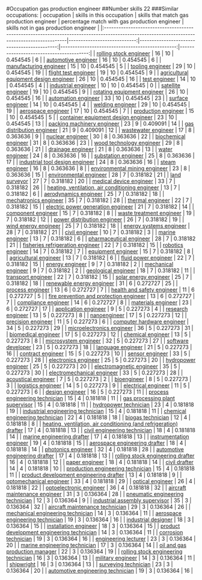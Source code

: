 #Occupation gas production engineer
##Number skills 22
###Similar occupations:
| occupation                                                                                                                                  |   skills in this occupation |   skills that match gas production engineer |   percentage match with gas production engineer |   skills not in gas production engineer |
|:--------------------------------------------------------------------------------------------------------------------------------------------|----------------------------:|--------------------------------------------:|------------------------------------------------:|----------------------------------------:|
| [rolling stock engineer](rolling_stock_engineer.md)                                                                                         |                          16 |                                          10 |                                        0.454545 |                                       6 |
| [automotive engineer](automotive_engineer.md)                                                                                               |                          16 |                                          10 |                                        0.454545 |                                       6 |
| [manufacturing engineer](manufacturing_engineer.md)                                                                                         |                          15 |                                          10 |                                        0.454545 |                                       5 |
| [tooling engineer](tooling_engineer.md)                                                                                                     |                          29 |                                          10 |                                        0.454545 |                                      19 |
| [flight test engineer](flight_test_engineer.md)                                                                                             |                          19 |                                          10 |                                        0.454545 |                                       9 |
| [agricultural equipment design engineer](agricultural_equipment_design_engineer.md)                                                         |                          26 |                                          10 |                                        0.454545 |                                      16 |
| [test engineer](test_engineer.md)                                                                                                           |                          14 |                                          10 |                                        0.454545 |                                       4 |
| [industrial engineer](industrial_engineer.md)                                                                                               |                          10 |                                          10 |                                        0.454545 |                                       0 |
| [satellite engineer](satellite_engineer.md)                                                                                                 |                          19 |                                          10 |                                        0.454545 |                                       9 |
| [rotating equipment engineer](rotating_equipment_engineer.md)                                                                               |                          26 |                                          10 |                                        0.454545 |                                      16 |
| [automation engineer](automation_engineer.md)                                                                                               |                          33 |                                          10 |                                        0.454545 |                                      23 |
| [surface engineer](surface_engineer.md)                                                                                                     |                          14 |                                          10 |                                        0.454545 |                                       4 |
| [welding engineer](welding_engineer.md)                                                                                                     |                          29 |                                          10 |                                        0.454545 |                                      19 |
| [aerospace engineer](aerospace_engineer.md)                                                                                                 |                          17 |                                          10 |                                        0.454545 |                                       7 |
| [production engineer](production_engineer.md)                                                                                               |                          15 |                                          10 |                                        0.454545 |                                       5 |
| [container equipment design engineer](container_equipment_design_engineer.md)                                                               |                          23 |                                          10 |                                        0.454545 |                                      13 |
| [packing machinery engineer](packing_machinery_engineer.md)                                                                                 |                          23 |                                           9 |                                        0.409091 |                                      14 |
| [gas distribution engineer](gas_distribution_engineer.md)                                                                                   |                          21 |                                           9 |                                        0.409091 |                                      12 |
| [wastewater engineer](wastewater_engineer.md)                                                                                               |                          17 |                                           8 |                                        0.363636 |                                       9 |
| [nuclear engineer](nuclear_engineer.md)                                                                                                     |                          30 |                                           8 |                                        0.363636 |                                      22 |
| [biochemical engineer](biochemical_engineer.md)                                                                                             |                          31 |                                           8 |                                        0.363636 |                                      23 |
| [wood technology engineer](wood_technology_engineer.md)                                                                                     |                          29 |                                           8 |                                        0.363636 |                                      21 |
| [drainage engineer](drainage_engineer.md)                                                                                                   |                          21 |                                           8 |                                        0.363636 |                                      13 |
| [water engineer](water_engineer.md)                                                                                                         |                          24 |                                           8 |                                        0.363636 |                                      16 |
| [substation engineer](substation_engineer.md)                                                                                               |                          25 |                                           8 |                                        0.363636 |                                      17 |
| [industrial tool design engineer](industrial_tool_design_engineer.md)                                                                       |                          24 |                                           8 |                                        0.363636 |                                      16 |
| [steam engineer](steam_engineer.md)                                                                                                         |                          16 |                                           8 |                                        0.363636 |                                       8 |
| [environmental mining engineer](environmental_mining_engineer.md)                                                                           |                          23 |                                           8 |                                        0.363636 |                                      15 |
| [environmental engineer](environmental_engineer.md)                                                                                         |                          28 |                                           7 |                                        0.318182 |                                      21 |
| [land surveyor](land_surveyor.md)                                                                                                           |                          27 |                                           7 |                                        0.318182 |                                      20 |
| [medical device engineer](medical_device_engineer.md)                                                                                       |                          33 |                                           7 |                                        0.318182 |                                      26 |
| [heating, ventilation, air conditioning engineer](heating,_ventilation,_air_conditioning_engineer.md)                                       |                          13 |                                           7 |                                        0.318182 |                                       6 |
| [aerodynamics engineer](aerodynamics_engineer.md)                                                                                           |                          25 |                                           7 |                                        0.318182 |                                      18 |
| [mechatronics engineer](mechatronics_engineer.md)                                                                                           |                          35 |                                           7 |                                        0.318182 |                                      28 |
| [thermal engineer](thermal_engineer.md)                                                                                                     |                          22 |                                           7 |                                        0.318182 |                                      15 |
| [electric power generation engineer](electric_power_generation_engineer.md)                                                                 |                          21 |                                           7 |                                        0.318182 |                                      14 |
| [component engineer](component_engineer.md)                                                                                                 |                          15 |                                           7 |                                        0.318182 |                                       8 |
| [waste treatment engineer](waste_treatment_engineer.md)                                                                                     |                          19 |                                           7 |                                        0.318182 |                                      12 |
| [power distribution engineer](power_distribution_engineer.md)                                                                               |                          26 |                                           7 |                                        0.318182 |                                      19 |
| [wind energy engineer](wind_energy_engineer.md)                                                                                             |                          25 |                                           7 |                                        0.318182 |                                      18 |
| [energy systems engineer](energy_systems_engineer.md)                                                                                       |                          28 |                                           7 |                                        0.318182 |                                      21 |
| [civil engineer](civil_engineer.md)                                                                                                         |                          10 |                                           7 |                                        0.318182 |                                       3 |
| [marine engineer](marine_engineer.md)                                                                                                       |                          13 |                                           7 |                                        0.318182 |                                       6 |
| [pharmaceutical engineer](pharmaceutical_engineer.md)                                                                                       |                          28 |                                           7 |                                        0.318182 |                                      21 |
| [fisheries refrigeration engineer](fisheries_refrigeration_engineer.md)                                                                     |                          22 |                                           7 |                                        0.318182 |                                      15 |
| [robotics engineer](robotics_engineer.md)                                                                                                   |                          14 |                                           7 |                                        0.318182 |                                       7 |
| [equipment engineer](equipment_engineer.md)                                                                                                 |                          15 |                                           7 |                                        0.318182 |                                       8 |
| [agricultural engineer](agricultural_engineer.md)                                                                                           |                          13 |                                           7 |                                        0.318182 |                                       6 |
| [fluid power engineer](fluid_power_engineer.md)                                                                                             |                          22 |                                           7 |                                        0.318182 |                                      15 |
| [energy engineer](energy_engineer.md)                                                                                                       |                           9 |                                           7 |                                        0.318182 |                                       2 |
| [mechanical engineer](mechanical_engineer.md)                                                                                               |                           9 |                                           7 |                                        0.318182 |                                       2 |
| [geological engineer](geological_engineer.md)                                                                                               |                          18 |                                           7 |                                        0.318182 |                                      11 |
| [transport engineer](transport_engineer.md)                                                                                                 |                          22 |                                           7 |                                        0.318182 |                                      15 |
| [solar energy engineer](solar_energy_engineer.md)                                                                                           |                          25 |                                           7 |                                        0.318182 |                                      18 |
| [renewable energy engineer](renewable_energy_engineer.md)                                                                                   |                          31 |                                           6 |                                        0.272727 |                                      25 |
| [process engineer](process_engineer.md)                                                                                                     |                          13 |                                           6 |                                        0.272727 |                                       7 |
| [health and safety engineer](health_and_safety_engineer.md)                                                                                 |                          11 |                                           6 |                                        0.272727 |                                       5 |
| [fire prevention and protection engineer](fire_prevention_and_protection_engineer.md)                                                       |                          13 |                                           6 |                                        0.272727 |                                       7 |
| [compliance engineer](compliance_engineer.md)                                                                                               |                          14 |                                           6 |                                        0.272727 |                                       8 |
| [materials engineer](materials_engineer.md)                                                                                                 |                          23 |                                           6 |                                        0.272727 |                                      17 |
| [application engineer](application_engineer.md)                                                                                             |                           9 |                                           5 |                                        0.227273 |                                       4 |
| [research engineer](research_engineer.md)                                                                                                   |                          13 |                                           5 |                                        0.227273 |                                       8 |
| [nanoengineer](nanoengineer.md)                                                                                                             |                          17 |                                           5 |                                        0.227273 |                                      12 |
| [precision engineer](precision_engineer.md)                                                                                                 |                          11 |                                           5 |                                        0.227273 |                                       6 |
| [computer hardware engineer](computer_hardware_engineer.md)                                                                                 |                          34 |                                           5 |                                        0.227273 |                                      29 |
| [microelectronics engineer](microelectronics_engineer.md)                                                                                   |                          36 |                                           5 |                                        0.227273 |                                      31 |
| [biomedical engineer](biomedical_engineer.md)                                                                                               |                          17 |                                           5 |                                        0.227273 |                                      12 |
| [chemical engineer](chemical_engineer.md)                                                                                                   |                          13 |                                           5 |                                        0.227273 |                                       8 |
| [microsystem engineer](microsystem_engineer.md)                                                                                             |                          32 |                                           5 |                                        0.227273 |                                      27 |
| [software developer](software_developer.md)                                                                                                 |                          23 |                                           5 |                                        0.227273 |                                      18 |
| [language engineer](language_engineer.md)                                                                                                   |                          21 |                                           5 |                                        0.227273 |                                      16 |
| [contract engineer](contract_engineer.md)                                                                                                   |                          15 |                                           5 |                                        0.227273 |                                      10 |
| [sensor engineer](sensor_engineer.md)                                                                                                       |                          33 |                                           5 |                                        0.227273 |                                      28 |
| [electronics engineer](electronics_engineer.md)                                                                                             |                          25 |                                           5 |                                        0.227273 |                                      20 |
| [hydropower engineer](hydropower_engineer.md)                                                                                               |                          25 |                                           5 |                                        0.227273 |                                      20 |
| [electromagnetic engineer](electromagnetic_engineer.md)                                                                                     |                          35 |                                           5 |                                        0.227273 |                                      30 |
| [electromechanical engineer](electromechanical_engineer.md)                                                                                 |                          33 |                                           5 |                                        0.227273 |                                      28 |
| [acoustical engineer](acoustical_engineer.md)                                                                                               |                           7 |                                           5 |                                        0.227273 |                                       2 |
| [bioengineer](bioengineer.md)                                                                                                               |                           8 |                                           5 |                                        0.227273 |                                       3 |
| [logistics engineer](logistics_engineer.md)                                                                                                 |                          14 |                                           5 |                                        0.227273 |                                       9 |
| [electrical engineer](electrical_engineer.md)                                                                                               |                          11 |                                           5 |                                        0.227273 |                                       6 |
| [design engineer](design_engineer.md)                                                                                                       |                          16 |                                           5 |                                        0.227273 |                                      11 |
| [process engineering technician](process_engineering_technician.md)                                                                         |                          15 |                                           4 |                                        0.181818 |                                      11 |
| [gas processing plant supervisor](gas_processing_plant_supervisor.md)                                                                       |                          15 |                                           4 |                                        0.181818 |                                      11 |
| [hydropower technician](hydropower_technician.md)                                                                                           |                          23 |                                           4 |                                        0.181818 |                                      19 |
| [industrial engineering technician](industrial_engineering_technician.md)                                                                   |                          15 |                                           4 |                                        0.181818 |                                      11 |
| [chemical engineering technician](chemical_engineering_technician.md)                                                                       |                          22 |                                           4 |                                        0.181818 |                                      18 |
| [biogas technician](biogas_technician.md)                                                                                                   |                          12 |                                           4 |                                        0.181818 |                                       8 |
| [heating, ventilation, air conditioning (and refrigeration) drafter](heating,_ventilation,_air_conditioning_(and_refrigeration)_drafter.md) |                          17 |                                           4 |                                        0.181818 |                                      13 |
| [civil engineering technician](civil_engineering_technician.md)                                                                             |                          18 |                                           4 |                                        0.181818 |                                      14 |
| [marine engineering drafter](marine_engineering_drafter.md)                                                                                 |                          17 |                                           4 |                                        0.181818 |                                      13 |
| [instrumentation engineer](instrumentation_engineer.md)                                                                                     |                          19 |                                           4 |                                        0.181818 |                                      15 |
| [aerospace engineering drafter](aerospace_engineering_drafter.md)                                                                           |                          18 |                                           4 |                                        0.181818 |                                      14 |
| [photonics engineer](photonics_engineer.md)                                                                                                 |                          32 |                                           4 |                                        0.181818 |                                      28 |
| [automotive engineering drafter](automotive_engineering_drafter.md)                                                                         |                          17 |                                           4 |                                        0.181818 |                                      13 |
| [rolling stock engineering drafter](rolling_stock_engineering_drafter.md)                                                                   |                          16 |                                           4 |                                        0.181818 |                                      12 |
| [paper engineer](paper_engineer.md)                                                                                                         |                          18 |                                           4 |                                        0.181818 |                                      14 |
| [civil drafter](civil_drafter.md)                                                                                                           |                          14 |                                           4 |                                        0.181818 |                                      10 |
| [production engineering technician](production_engineering_technician.md)                                                                   |                          15 |                                           4 |                                        0.181818 |                                      11 |
| [product development engineering drafter](product_development_engineering_drafter.md)                                                       |                          13 |                                           4 |                                        0.181818 |                                       9 |
| [optomechanical engineer](optomechanical_engineer.md)                                                                                       |                          33 |                                           4 |                                        0.181818 |                                      29 |
| [optical engineer](optical_engineer.md)                                                                                                     |                          26 |                                           4 |                                        0.181818 |                                      22 |
| [optoelectronic engineer](optoelectronic_engineer.md)                                                                                       |                          36 |                                           4 |                                        0.181818 |                                      32 |
| [aircraft maintenance engineer](aircraft_maintenance_engineer.md)                                                                           |                          31 |                                           3 |                                        0.136364 |                                      28 |
| [pneumatic engineering technician](pneumatic_engineering_technician.md)                                                                     |                          12 |                                           3 |                                        0.136364 |                                       9 |
| [industrial assembly supervisor](industrial_assembly_supervisor.md)                                                                         |                          35 |                                           3 |                                        0.136364 |                                      32 |
| [aircraft maintenance technician](aircraft_maintenance_technician.md)                                                                       |                          29 |                                           3 |                                        0.136364 |                                      26 |
| [mechanical engineering technician](mechanical_engineering_technician.md)                                                                   |                          14 |                                           3 |                                        0.136364 |                                      11 |
| [aerospace engineering technician](aerospace_engineering_technician.md)                                                                     |                          19 |                                           3 |                                        0.136364 |                                      16 |
| [industrial designer](industrial_designer.md)                                                                                               |                          18 |                                           3 |                                        0.136364 |                                      15 |
| [installation engineer](installation_engineer.md)                                                                                           |                          18 |                                           3 |                                        0.136364 |                                      15 |
| [product development engineering technician](product_development_engineering_technician.md)                                                 |                          14 |                                           3 |                                        0.136364 |                                      11 |
| [corrosion technician](corrosion_technician.md)                                                                                             |                          19 |                                           3 |                                        0.136364 |                                      16 |
| [engineering lecturer](engineering_lecturer.md)                                                                                             |                          23 |                                           3 |                                        0.136364 |                                      20 |
| [marine engineering technician](marine_engineering_technician.md)                                                                           |                          17 |                                           3 |                                        0.136364 |                                      14 |
| [oil and gas production manager](oil_and_gas_production_manager.md)                                                                         |                          22 |                                           3 |                                        0.136364 |                                      19 |
| [rolling stock engineering technician](rolling_stock_engineering_technician.md)                                                             |                          16 |                                           3 |                                        0.136364 |                                      13 |
| [military engineer](military_engineer.md)                                                                                                   |                          14 |                                           3 |                                        0.136364 |                                      11 |
| [shipwright](shipwright.md)                                                                                                                 |                          16 |                                           3 |                                        0.136364 |                                      13 |
| [surveying technician](surveying_technician.md)                                                                                             |                          23 |                                           3 |                                        0.136364 |                                      20 |
| [automotive engineering technician](automotive_engineering_technician.md)                                                                   |                          19 |                                           3 |                                        0.136364 |                                      16 |
